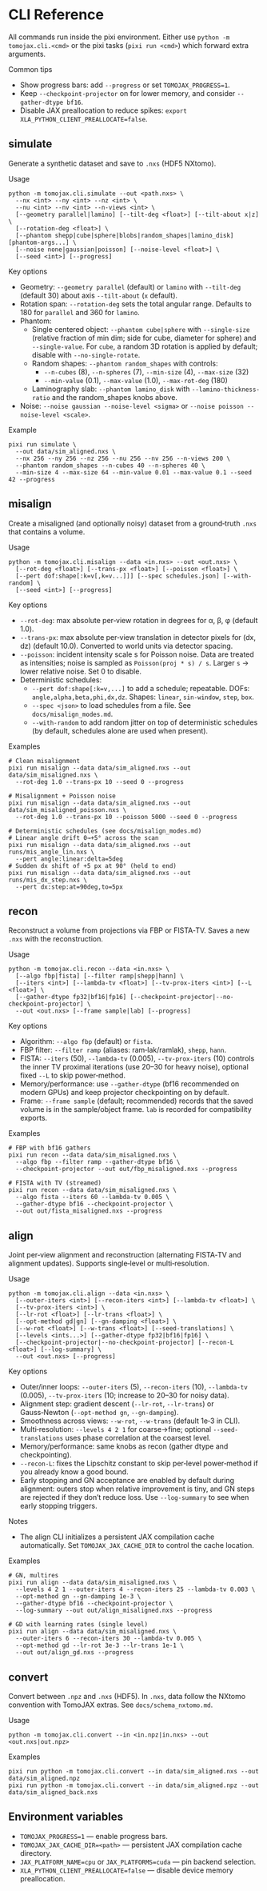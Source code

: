 # CLI Reference

All commands run inside the pixi environment. Either use `python -m tomojax.cli.<cmd>` or the pixi tasks (`pixi run <cmd>`) which forward extra arguments.

Common tips
- Show progress bars: add `--progress` or set `TOMOJAX_PROGRESS=1`.
- Keep `--checkpoint-projector` on for lower memory, and consider `--gather-dtype bf16`.
- Disable JAX preallocation to reduce spikes: `export XLA_PYTHON_CLIENT_PREALLOCATE=false`.


## simulate

Generate a synthetic dataset and save to `.nxs` (HDF5 NXtomo).

Usage
```
python -m tomojax.cli.simulate --out <path.nxs> \
  --nx <int> --ny <int> --nz <int> \
  --nu <int> --nv <int> --n-views <int> \
  [--geometry parallel|lamino] [--tilt-deg <float>] [--tilt-about x|z] \
  [--rotation-deg <float>] \
  [--phantom shepp|cube|sphere|blobs|random_shapes|lamino_disk] [phantom-args...] \
  [--noise none|gaussian|poisson] [--noise-level <float>] \
  [--seed <int>] [--progress]
```

Key options
- Geometry: `--geometry parallel` (default) or `lamino` with `--tilt-deg` (default 30) about axis `--tilt-about` (`x` default).
- Rotation span: `--rotation-deg` sets the total angular range. Defaults to 180 for `parallel` and 360 for `lamino`.
- Phantom:
  - Single centered object: `--phantom cube|sphere` with `--single-size` (relative fraction of min dim; side for cube, diameter for sphere) and `--single-value`. For `cube`, a random 3D rotation is applied by default; disable with `--no-single-rotate`.
  - Random shapes: `--phantom random_shapes` with controls:
    - `--n-cubes` (8), `--n-spheres` (7), `--min-size` (4), `--max-size` (32)
    - `--min-value` (0.1), `--max-value` (1.0), `--max-rot-deg` (180)
  - Laminography slab: `--phantom lamino_disk` with `--lamino-thickness-ratio` and the random_shapes knobs above.
- Noise: `--noise gaussian --noise-level <sigma>` or `--noise poisson --noise-level <scale>`.

Example
```
pixi run simulate \
  --out data/sim_aligned.nxs \
  --nx 256 --ny 256 --nz 256 --nu 256 --nv 256 --n-views 200 \
  --phantom random_shapes --n-cubes 40 --n-spheres 40 \
  --min-size 4 --max-size 64 --min-value 0.01 --max-value 0.1 --seed 42 --progress
```


## misalign

Create a misaligned (and optionally noisy) dataset from a ground‑truth `.nxs` that contains a volume.

Usage
```
python -m tomojax.cli.misalign --data <in.nxs> --out <out.nxs> \
  [--rot-deg <float>] [--trans-px <float>] [--poisson <float>] \
  [--pert dof:shape[:k=v[,k=v...]]] [--spec schedules.json] [--with-random] \
  [--seed <int>] [--progress]
```

Key options
- `--rot-deg`: max absolute per‑view rotation in degrees for α, β, φ (default 1.0).
- `--trans-px`: max absolute per‑view translation in detector pixels for (dx, dz) (default 10.0). Converted to world units via detector spacing.
- `--poisson`: incident intensity scale s for Poisson noise. Data are treated as intensities; noise is sampled as `Poisson(proj * s) / s`. Larger `s` → lower relative noise. Set 0 to disable.
- Deterministic schedules:
  - `--pert dof:shape[:k=v,...]` to add a schedule; repeatable. DOFs: `angle,alpha,beta,phi,dx,dz`. Shapes: `linear`, `sin-window`, `step`, `box`.
  - `--spec <json>` to load schedules from a file. See `docs/misalign_modes.md`.
  - `--with-random` to add random jitter on top of deterministic schedules (by default, schedules alone are used when present).

Examples
```
# Clean misalignment
pixi run misalign --data data/sim_aligned.nxs --out data/sim_misaligned.nxs \
  --rot-deg 1.0 --trans-px 10 --seed 0 --progress

# Misalignment + Poisson noise
pixi run misalign --data data/sim_aligned.nxs --out data/sim_misaligned_poisson.nxs \
  --rot-deg 1.0 --trans-px 10 --poisson 5000 --seed 0 --progress

# Deterministic schedules (see docs/misalign_modes.md)
# Linear angle drift 0→+5° across the scan
pixi run misalign --data data/sim_aligned.nxs --out runs/mis_angle_lin.nxs \
  --pert angle:linear:delta=5deg
# Sudden dx shift of +5 px at 90° (held to end)
pixi run misalign --data data/sim_aligned.nxs --out runs/mis_dx_step.nxs \
  --pert dx:step:at=90deg,to=5px
```


## recon

Reconstruct a volume from projections via FBP or FISTA‑TV. Saves a new `.nxs` with the reconstruction.

Usage
```
python -m tomojax.cli.recon --data <in.nxs> \
  [--algo fbp|fista] [--filter ramp|shepp|hann] \
  [--iters <int>] [--lambda-tv <float>] [--tv-prox-iters <int>] [--L <float>] \
  [--gather-dtype fp32|bf16|fp16] [--checkpoint-projector|--no-checkpoint-projector] \
  --out <out.nxs> [--frame sample|lab] [--progress]
```

Key options
- Algorithm: `--algo fbp` (default) or `fista`.
- FBP filter: `--filter ramp` (aliases: ram‑lak/ramlak), `shepp`, `hann`.
- FISTA: `--iters` (50), `--lambda-tv` (0.005), `--tv-prox-iters` (10) controls the inner TV proximal iterations (use 20–30 for heavy noise), optional fixed `--L` to skip power‑method.
- Memory/performance: use `--gather-dtype` (bf16 recommended on modern GPUs) and keep projector checkpointing on by default.
- Frame: `--frame sample` (default; recommended) records that the saved volume is in the sample/object frame. `lab` is recorded for compatibility exports.

Examples
```
# FBP with bf16 gathers
pixi run recon --data data/sim_misaligned.nxs \
  --algo fbp --filter ramp --gather-dtype bf16 \
  --checkpoint-projector --out out/fbp_misaligned.nxs --progress

# FISTA with TV (streamed)
pixi run recon --data data/sim_misaligned.nxs \
  --algo fista --iters 60 --lambda-tv 0.005 \
  --gather-dtype bf16 --checkpoint-projector \
  --out out/fista_misaligned.nxs --progress
```


## align

Joint per‑view alignment and reconstruction (alternating FISTA‑TV and alignment updates). Supports single‑level or multi‑resolution.

Usage
```
python -m tomojax.cli.align --data <in.nxs> \
  [--outer-iters <int>] [--recon-iters <int>] [--lambda-tv <float>] \
  [--tv-prox-iters <int>] \
  [--lr-rot <float>] [--lr-trans <float>] \
  [--opt-method gd|gn] [--gn-damping <float>] \
  [--w-rot <float>] [--w-trans <float>] [--seed-translations] \
  [--levels <ints...>] [--gather-dtype fp32|bf16|fp16] \
  [--checkpoint-projector|--no-checkpoint-projector] [--recon-L <float>] [--log-summary] \
  --out <out.nxs> [--progress]
```

Key options
- Outer/inner loops: `--outer-iters` (5), `--recon-iters` (10), `--lambda-tv` (0.005), `--tv-prox-iters` (10; increase to 20–30 for noisy data).
- Alignment step: gradient descent (`--lr-rot`, `--lr-trans`) or Gauss‑Newton (`--opt-method gn`, `--gn-damping`).
- Smoothness across views: `--w-rot`, `--w-trans` (default 1e‑3 in CLI).
- Multi‑resolution: `--levels 4 2 1` for coarse→fine; optional `--seed-translations` uses phase correlation at the coarsest level.
- Memory/performance: same knobs as recon (gather dtype and checkpointing).
- `--recon-L`: fixes the Lipschitz constant to skip per‑level power‑method if you already know a good bound.
- Early stopping and GN acceptance are enabled by default during alignment: outers stop when relative improvement is tiny, and GN steps are rejected if they don’t reduce loss.
  Use `--log-summary` to see when early stopping triggers.

Notes
- The align CLI initializes a persistent JAX compilation cache automatically. Set `TOMOJAX_JAX_CACHE_DIR` to control the cache location.

Examples
```
# GN, multires
pixi run align --data data/sim_misaligned.nxs \
  --levels 4 2 1 --outer-iters 4 --recon-iters 25 --lambda-tv 0.003 \
  --opt-method gn --gn-damping 1e-3 \
  --gather-dtype bf16 --checkpoint-projector \
  --log-summary --out out/align_misaligned.nxs --progress

# GD with learning rates (single level)
pixi run align --data data/sim_misaligned.nxs \
  --outer-iters 6 --recon-iters 30 --lambda-tv 0.005 \
  --opt-method gd --lr-rot 3e-3 --lr-trans 1e-1 \
  --out out/align_gd.nxs --progress
```


## convert

Convert between `.npz` and `.nxs` (HDF5). In `.nxs`, data follow the NXtomo convention with TomoJAX extras. See `docs/schema_nxtomo.md`.

Usage
```
python -m tomojax.cli.convert --in <in.npz|in.nxs> --out <out.nxs|out.npz>
```

Examples
```
pixi run python -m tomojax.cli.convert --in data/sim_aligned.nxs --out data/sim_aligned.npz
pixi run python -m tomojax.cli.convert --in data/sim_aligned.npz --out data/sim_aligned_back.nxs
```


## Environment variables

- `TOMOJAX_PROGRESS=1` — enable progress bars.
- `TOMOJAX_JAX_CACHE_DIR=<path>` — persistent JAX compilation cache directory.
- `JAX_PLATFORM_NAME=cpu` or `JAX_PLATFORMS=cuda` — pin backend selection.
- `XLA_PYTHON_CLIENT_PREALLOCATE=false` — disable device memory preallocation.
